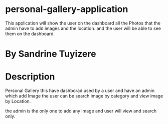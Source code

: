 # personal-gallery-application

This application will show the user on the dashboard all the Photos that the admin have to add images and the location. and the user will be able to see them on the dashboard.

# By Sandrine Tuyizere

# Description

Personal Gallery this have dashborad used by a user and have an admin which add Image the user can be search image by category and view image by Location. 

the admin is the only one to add any image and user will view and search only.